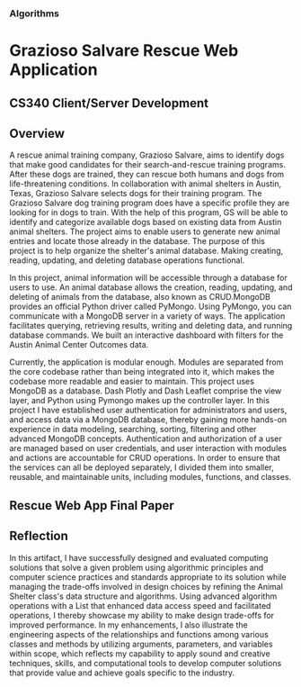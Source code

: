 ### Algorithms

# Grazioso Salvare Rescue Web Application
## CS340 Client/Server Development

## Overview

A rescue animal training company, Grazioso Salvare, aims to identify dogs that make good candidates for their search-and-rescue training programs. After these dogs are trained, they can rescue both humans and dogs from life-threatening conditions. In collaboration with animal shelters in Austin, Texas, Grazioso Salvare selects dogs for their training program. The Grazioso Salvare dog training program does have a specific profile they are looking for in dogs to train. With the help of this program, GS will be able to identify and categorize available dogs based on existing data from Austin animal shelters. The project aims to enable users to generate new animal entries and locate those already in the database. The purpose of this project is to help organize the shelter's animal database. Making creating, reading, updating, and deleting database operations functional.

In this project, animal information will be accessible through a database for users to use. An animal database allows the creation, reading, updating, and deleting of animals from the database, also known as CRUD.MongoDB provides an official Python driver called PyMongo. Using PyMongo, you can communicate with a MongoDB server in a variety of ways. The application facilitates querying, retrieving results, writing and deleting data, and running database commands. We built an interactive dashboard with filters for the Austin Animal Center Outcomes data. 

Currently, the application is modular enough. Modules are separated from the core codebase rather than being integrated into it, which makes the codebase more readable and easier to maintain. This project uses MongoDB as a database. Dash Plotly and Dash Leaflet comprise the view layer, and Python using Pymongo makes up the controller layer. In this project I have established user authentication for administrators and users, and access data via a MongoDB database, thereby gaining more hands-on experience in data modeling, searching, sorting, filtering and other advanced MongoDB concepts. Authentication and authorization of a user are managed based on user credentials, and user interaction with modules and actions are accountable for CRUD operations. In order to ensure that the services can all be deployed separately, I divided them into smaller, reusable, and maintainable units, including modules, functions, and classes.


## Rescue Web App Final Paper

## Reflection
In this artifact, I have successfully designed and evaluated computing solutions that solve a given problem using algorithmic principles and computer science practices and standards appropriate to its solution while managing the trade-offs involved in design choices by refining the Animal Shelter class's data structure and algorithms. Using advanced algorithm operations with a List that enhanced data access speed and facilitated operations, I thereby showcase my ability to make design trade-offs for improved performance. In my enhancements, I also illustrate the engineering aspects of the relationships and functions among various classes and methods by utilizing arguments, parameters, and variables within scope, which reflects my capability to apply sound and creative techniques, skills, and computational tools to develop computer solutions that provide value and achieve goals specific to the industry.

